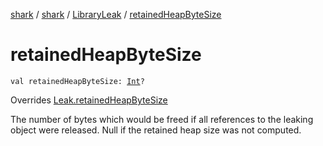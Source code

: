[shark](../../index.md) / [shark](../index.md) / [LibraryLeak](index.md) / [retainedHeapByteSize](./retained-heap-byte-size.md)

# retainedHeapByteSize

`val retainedHeapByteSize: `[`Int`](https://kotlinlang.org/api/latest/jvm/stdlib/kotlin/-int/index.html)`?`

Overrides [Leak.retainedHeapByteSize](../-leak/retained-heap-byte-size.md)

The number of bytes which would be freed if all references to the leaking object were
released. Null if the retained heap size was not computed.

